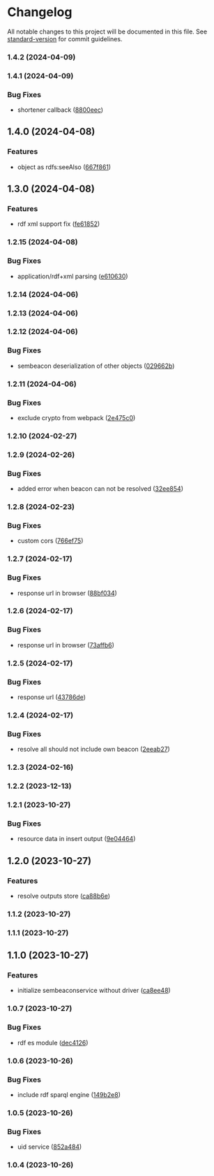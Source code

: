 # Changelog

All notable changes to this project will be documented in this file. See [standard-version](https://github.com/conventional-changelog/standard-version) for commit guidelines.

### 1.4.2 (2024-04-09)

### 1.4.1 (2024-04-09)


### Bug Fixes

* shortener callback ([8800eec](https://github.com/SemBeacon/openhps/commit/8800eec8f5cd1558f9577a4744995c7c08876d06))

## 1.4.0 (2024-04-08)


### Features

* object as rdfs:seeAlso ([667f861](https://github.com/SemBeacon/openhps/commit/667f861f4cbd28ce86f0dd86709147735378715c))

## 1.3.0 (2024-04-08)


### Features

* rdf xml support fix ([fe61852](https://github.com/SemBeacon/openhps/commit/fe61852a5f1c6218764d0bd87bfed4e1a992156b))

### 1.2.15 (2024-04-08)


### Bug Fixes

* application/rdf+xml parsing ([e610630](https://github.com/SemBeacon/openhps/commit/e610630b287ab5f0ef187172927988bf0404bb4b))

### 1.2.14 (2024-04-06)

### 1.2.13 (2024-04-06)

### 1.2.12 (2024-04-06)


### Bug Fixes

* sembeacon deserialization of other objects ([029662b](https://github.com/SemBeacon/openhps/commit/029662baae43a4d051b0a66552f2bba1f4e2f3ca))

### 1.2.11 (2024-04-06)


### Bug Fixes

* exclude crypto from webpack ([2e475c0](https://github.com/SemBeacon/openhps/commit/2e475c0d39a43d54bcc8cd98d2d1c4671f2feb95))

### 1.2.10 (2024-02-27)

### 1.2.9 (2024-02-26)


### Bug Fixes

* added error when beacon can not be resolved ([32ee854](https://github.com/SemBeacon/openhps/commit/32ee854951f6454fa969efaa7bce9b816f029b71))

### 1.2.8 (2024-02-23)


### Bug Fixes

* custom cors ([766ef75](https://github.com/SemBeacon/openhps/commit/766ef759302076e3c3b1d20917b10e4628bc6d4d))

### 1.2.7 (2024-02-17)


### Bug Fixes

* response url in browser ([88bf034](https://github.com/SemBeacon/openhps/commit/88bf0348f0da1c8cdae2cf182400dbd5d768df4e))

### 1.2.6 (2024-02-17)


### Bug Fixes

* response url in browser ([73affb6](https://github.com/SemBeacon/openhps/commit/73affb64f91f2890ac7100756dc444473255ed98))

### 1.2.5 (2024-02-17)


### Bug Fixes

* response url ([43786de](https://github.com/SemBeacon/openhps/commit/43786dec3298834929f846bc57a84ae1b8ea5217))

### 1.2.4 (2024-02-17)


### Bug Fixes

* resolve all should not include own beacon ([2eeab27](https://github.com/SemBeacon/openhps/commit/2eeab27fe66a6748cb2c9d212e745c37c81eb4f4))

### 1.2.3 (2024-02-16)

### 1.2.2 (2023-12-13)

### 1.2.1 (2023-10-27)


### Bug Fixes

* resource data in insert output ([9e04464](https://github.com/SemBeacon/openhps/commit/9e04464284db7a311c17496e8dd3f53a51086b0c))

## 1.2.0 (2023-10-27)


### Features

* resolve outputs store ([ca88b6e](https://github.com/SemBeacon/openhps/commit/ca88b6eac3cbd035fe2fe8d169ef6b265b2dae64))

### 1.1.2 (2023-10-27)

### 1.1.1 (2023-10-27)

## 1.1.0 (2023-10-27)


### Features

* initialize sembeaconservice without driver ([ca8ee48](https://github.com/SemBeacon/openhps/commit/ca8ee48a8ab51c0f9e6dccea67222d0b958beb7f))

### 1.0.7 (2023-10-27)


### Bug Fixes

* rdf es module ([dec4126](https://github.com/SemBeacon/openhps/commit/dec41263e4c18622554d648bb31b9f236d7b3cc8))

### 1.0.6 (2023-10-26)


### Bug Fixes

* include rdf sparql engine ([149b2e8](https://github.com/SemBeacon/openhps/commit/149b2e8bb6f5a9dae4e16fd109b9d54d96c37d89))

### 1.0.5 (2023-10-26)


### Bug Fixes

* uid service ([852a484](https://github.com/SemBeacon/openhps/commit/852a484dbca413bb09cbbd998d3725acbc0c14f4))

### 1.0.4 (2023-10-26)
